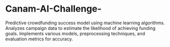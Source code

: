 # Canam-AI-Challenge-
Predictive crowdfunding success model using machine learning algorithms. Analyzes campaign data to estimate the likelihood of achieving funding goals. Implements various models, preprocessing techniques, and evaluation metrics for accuracy.
